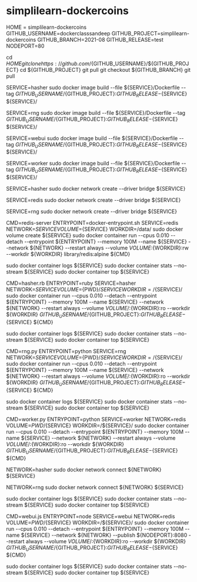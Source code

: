 # simplilearn-dockercoins
HOME = simplilearn-dockercoins
GITHUB_USERNAME=dockerclasssandeep 
GITHUB_PROJECT=simplilearn-dockercoins
GITHUB_BRANCH=2021-08
GITHUB_RELEASE=test
NODEPORT=80

cd ${HOME}
git clone https://github.com/${GITHUB_USERNAME}/${GITHUB_PROJECT}
cd ${GITHUB_PROJECT}
git pull
git checkout ${GITHUB_BRANCH}
git pull

SERVICE=hasher
sudo docker image build --file ${SERVICE}/Dockerfile --tag ${GITHUB_USERNAME}/${GITHUB_PROJECT}:${GITHUB_RELEASE}-${SERVICE} ${SERVICE}/

SERVICE=rng
sudo docker image build --file ${SERVICE}/Dockerfile --tag ${GITHUB_USERNAME}/${GITHUB_PROJECT}:${GITHUB_RELEASE}-${SERVICE} ${SERVICE}/

SERVICE=webui
sudo docker image build --file ${SERVICE}/Dockerfile --tag ${GITHUB_USERNAME}/${GITHUB_PROJECT}:${GITHUB_RELEASE}-${SERVICE} ${SERVICE}/

SERVICE=worker
sudo docker image build --file ${SERVICE}/Dockerfile --tag ${GITHUB_USERNAME}/${GITHUB_PROJECT}:${GITHUB_RELEASE}-${SERVICE} ${SERVICE}/

SERVICE=hasher
sudo docker network create --driver bridge ${SERVICE}

SERVICE=redis
sudo docker network create --driver bridge ${SERVICE}

SERVICE=rng
sudo docker network create --driver bridge ${SERVICE}

CMD=redis-server
ENTRYPOINT=docker-entrypoint.sh
SERVICE=redis
NETWORK=${SERVICE}
VOLUME=${SERVICE}
WORKDIR=/data/
sudo docker volume create ${SERVICE}
sudo docker container run --cpus 0.010 --detach --entrypoint ${ENTRYPOINT} --memory 100M --name ${SERVICE} --network ${NETWORK} --restart always --volume ${VOLUME}:${WORKDIR}:rw --workdir ${WORKDIR} library/redis:alpine ${CMD}

sudo docker container logs ${SERVICE}
sudo docker container stats --no-stream ${SERVICE}
sudo docker container top ${SERVICE}

CMD=hasher.rb
ENTRYPOINT=ruby
SERVICE=hasher
NETWORK=${SERVICE}
VOLUME=${PWD}/${SERVICE}
WORKDIR=/${SERVICE}/
sudo docker container run --cpus 0.010 --detach --entrypoint ${ENTRYPOINT} --memory 100M --name ${SERVICE} --network ${NETWORK} --restart always --volume ${VOLUME}/:${WORKDIR}:ro --workdir ${WORKDIR} ${GITHUB_USERNAME}/${GITHUB_PROJECT}:${GITHUB_RELEASE}-${SERVICE} ${CMD}

sudo docker container logs ${SERVICE}
sudo docker container stats --no-stream ${SERVICE}
sudo docker container top ${SERVICE}

CMD=rng.py
ENTRYPOINT=python
SERVICE=rng
NETWORK=${SERVICE}
VOLUME=${PWD}/${SERVICE}
WORKDIR=/${SERVICE}/
sudo docker container run --cpus 0.010 --detach --entrypoint ${ENTRYPOINT} --memory 100M --name ${SERVICE} --network ${NETWORK} --restart always --volume ${VOLUME}/:${WORKDIR}:ro --workdir ${WORKDIR} ${GITHUB_USERNAME}/${GITHUB_PROJECT}:${GITHUB_RELEASE}-${SERVICE} ${CMD}

sudo docker container logs ${SERVICE}
sudo docker container stats --no-stream ${SERVICE}
sudo docker container top ${SERVICE}

CMD=worker.py
ENTRYPOINT=python
SERVICE=worker
NETWORK=redis
VOLUME=${PWD}/${SERVICE}
WORKDIR=/${SERVICE}/
sudo docker container run --cpus 0.010 --detach --entrypoint ${ENTRYPOINT} --memory 100M --name ${SERVICE} --network ${NETWORK} --restart always --volume ${VOLUME}/:${WORKDIR}:ro --workdir ${WORKDIR} ${GITHUB_USERNAME}/${GITHUB_PROJECT}:${GITHUB_RELEASE}-${SERVICE} ${CMD}

NETWORK=hasher
sudo docker network connect ${NETWORK} ${SERVICE}

NETWORK=rng
sudo docker network connect ${NETWORK} ${SERVICE}

sudo docker container logs ${SERVICE}
sudo docker container stats --no-stream ${SERVICE}
sudo docker container top ${SERVICE}

CMD=webui.js
ENTRYPOINT=node
SERVICE=webui
NETWORK=redis
VOLUME=${PWD}/${SERVICE}
WORKDIR=/${SERVICE}/
sudo docker container run --cpus 0.010 --detach --entrypoint ${ENTRYPOINT} --memory 100M --name ${SERVICE} --network ${NETWORK} --publish ${NODEPORT}:8080 --restart always --volume ${VOLUME}/:${WORKDIR}:ro --workdir ${WORKDIR} ${GITHUB_USERNAME}/${GITHUB_PROJECT}:${GITHUB_RELEASE}-${SERVICE} ${CMD}

sudo docker container logs ${SERVICE}
sudo docker container stats --no-stream ${SERVICE}
sudo docker container top ${SERVICE}
